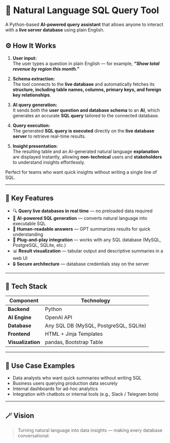 # 🧠 Natural Language SQL Query Tool

A Python-based **AI-powered query assistant** that allows anyone to interact with a **live server database** using plain English.

## ⚙️ How It Works

1. **User input:**  
   The user types a question in plain English — for example, ***“Show total revenue by region this month.”***

2. **Schema extraction:**  
   The tool connects to the **live database** and automatically fetches its **structure, including table names, columns, primary keys, and foreign key relationships**.

3. **AI query generation:**  
   It sends both the **user question and database schema** to an **AI**, which generates an accurate **SQL query** tailored to the connected database.

4. **Query execution:**  
   The generated **SQL query is executed** directly on the **live database server** to retrieve real-time results.

5. **Insight presentation:**  
   The resulting table and an AI-generated natural language **explanation** are displayed instantly, allowing **non-technical** users and **stakeholders** to understand insights effortlessly.


Perfect for teams who want quick insights without writing a single line of SQL.

---

## 🚀 Key Features
- 🔍 **Query live databases in real time** — no preloaded data required  
- 🧠 **AI-powered SQL generation** — converts natural language into executable SQL  
- 💬 **Human-readable answers** — GPT summarizes results for quick understanding  
- 🧩 **Plug-and-play integration** — works with any SQL database (MySQL, PostgreSQL, SQLite, etc.)  
- 📊 **Result visualization** — tabular output and descriptive summaries in a web UI  
- 🔒 **Secure architecture** — database credentials stay on the server  

---

## 🧰 Tech Stack
| Component | Technology |
|------------|-------------|
| **Backend** | Python |
| **AI Engine** | OpenAI API |
| **Database** | Any SQL DB (MySQL, PostgreSQL, SQLite) |
| **Frontend** | HTML + Jinja Templates |
| **Visualization** | pandas, Bootstrap Table |

---

## 🧩 Use Case Examples
- Data analysts who want quick summaries without writing SQL  
- Business users querying production data securely  
- Internal dashboards for ad-hoc analytics  
- Integration with chatbots or internal tools (e.g., Slack / Telegram bots)

---

## 🪄 Vision
> Turning natural language into data insights — making every database conversational.
